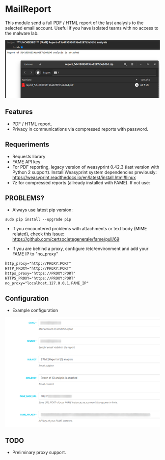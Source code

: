 # MailReport

This module send a full PDF / HTML report of the last analysis to the selected email account. Useful if you have isolated teams with no access to the malware lab.

![MailReport](mailreport_message.png)

## Features

- PDF / HTML report.
- Privacy in communications via compressed reports with password.

## Requeriments

- Requests library
- FAME API key
- For PDF reporting, legacy version of weasyprint 0.42.3 (last version with Python 2 support).
Install Weasyprint system dependencies previously:
https://weasyprint.readthedocs.io/en/latest/install.html#linux
- 7z for compressed reports (allready installed with FAME). If not use:

## PROBLEMS?

- Always use latest pip version:
```
sudo pip install --upgrade pip
```
- If you encountered problems with attachments or text body (MIME related), check this issue:
https://github.com/certsocietegenerale/fame/pull/69

- If you are behind a proxy, configure /etc/environment and add your FAME IP to "no_proxy"
```
http_proxy="http://PROXY:PORT"
HTTP_PROXY="http://PROXY:PORT"
https_proxy="https://PROXY:PORT"
HTTPS_PROXY="https://PROXY:PORT"
no_proxy="localhost,127.0.0.1,FAME_IP"

```

## Configuration

- Example configuration

![MailReport](mailreport_config.png)

## TODO

- Preliminary proxy support.
